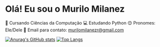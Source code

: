 # Olá! Eu sou o Murilo Milanez

🌱 Cursando Ciências da Computação
💻 Estudando Python
😊 Pronomes: Ele/Dele
📩 Email para contato: murilomilanezr@gmail.com

[![Anurag's GitHub stats](https://github-readme-stats.vercel.app/api?username=esflingos)](https://github.com/Esflingos)
[![Top Langs](https://github-readme-stats.vercel.app/api/top-langs/?username=esflingos)](https://github.com/Esflingos)
